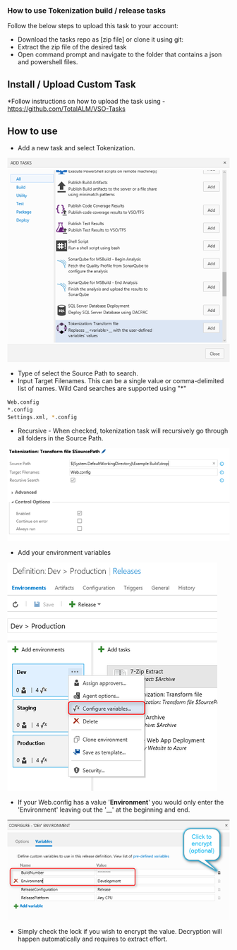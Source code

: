 ### How to use **Tokenization** build / release tasks

Follow the below steps to upload this task to your account:

* Download the tasks repo as [zip file] or clone it using git:
* Extract the zip file of the desired task
* Open command prompt and navigate to the folder that contains a json and powershell files.

## Install / Upload Custom Task

*Follow instructions on how to upload the task using - https://github.com/TotalALM/VSO-Tasks

## How to use

* Add a new task and select Tokenization.

![tfs-cli](docs/SelectTask.png "Build Task")

* Type of select the Source Path to search. 
* Input Target Filenames.  This can be a single value or comma-delimited list of names.  Wild Card searches are supported using "*"

```bash
Web.config
*.config
Settings.xml, *.config
```

* Recursive  - When checked, tokenization task will recursively go through all folders in the Source Path.

![tfs-cli](docs/TokenizationValues.png "Tokenization Options")

* Add your environment variables

![tfs-cli](docs/SelectEnv.png "Configure Variables")

* If your Web.config has a value '__Environment__' you would only enter the 'Environment' leaving out the '__' at the beginning and end. 

![tfs-cli](docs/ConfigVariables.png "Tokenization Values")

* Simply check the lock if you wish to encrypt the value.  Decryption will happen automatically and requires to extract effort. 
